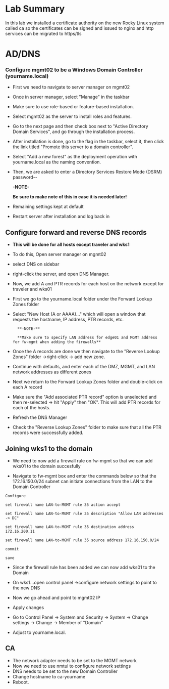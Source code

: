 

# Lab Summary

In this lab we installed a certificate authority on the new Rocky Linux system called ca so the certificates can be signed and issued to nginx and http services can be migrated to https/tls

# AD/DNS

### Configure mgmt02 to be a Windows Domain Controller (yourname.local)

* First we need to navigate to server manager on mgmt02

* Once in server manager, select "Manage" in the taskbar

* Make sure to use role-based or feature-based installation. 

* Select mgmt02 as the server to install roles and features.

* Go to the next page and then check box next to "Active Directory Domain Services", and go through the installation process. 

* After installation is done, go to the flag in the taskbar, select it, then click the link titled "Promote this server to a domain controller". 

* Select "Add a new forest" as the deployment operation with yourname.local as the naming convention. 

* Then, we are asked to enter a Directory Services Restore Mode (DSRM) password--

  **-NOTE-**

  **Be sure to make note of this in case it is needed later!**

*  Remaining settings kept at default

* Restart server after installation and log back in

## Configure forward and reverse DNS records 

* **This will be done for all hosts except traveler and wks1**

* To do this, Open server manager on mgmt02
* select DNS on sidebar
* right-click the server, and open DNS Manager. 

* Now, we add A and PTR records for each host on the network except for traveler and wks01
* First we go to the yourname.local folder under the Forward Lookup Zones folder
* Select "New Host (A or AAAA)..." which will open a window that requests the hostname, IP address, PTR records, etc. 

		**-NOTE-**
	
		**Make sure to specify LAN address for edge01 and MGMT address for fw-mgmt when adding the firewalls**

* Once the A records are done we then navigate to the "Reverse Lookup Zones" folder ->right-click -> add new zone.
* Continue with defaults, and enter each of the DMZ, MGMT, and LAN network addresses as different zones 
* Next we return to the Forward Lookup Zones folder and double-click on each A record
*  Make sure the "Add associated PTR record" option is unselected and then re-selected -> hit "Apply" then "OK". This will add PTR records for each of the hosts. 
* Refresh the DNS Manager 
* Check the "Reverse Lookup Zones" folder to make sure that all the PTR records were successfully added.

## Joining  wks1 to the domain

* We need to now add a firewall rule on fw-mgmt so that we can add wks01 to the domain succesfully

* Navigate to fw-mgmt box and enter the commands below so that the 172.16.150.0/24 subnet can initiate connections from the LAN to the Domain Controller

`Configure`

`set firewall name LAN-to-MGMT rule 35 action accept`

`set firewall name LAN-to-MGMT rule 35 description "Allow LAN addresses -> DC"`

`set firewall name LAN-to-MGMT rule 35 destination address 172.16.200.11`

`set firewall name LAN-to-MGMT rule 35 source address 172.16.150.0/24`

`commit`

`save`



* Since the firewall rule has been added  we can now add wks01 to the Domain

* On wks1...open control panel ->configure network settings to point to the new DNS
*  Now we go ahead and point to mgmt02 IP
* Apply changes
*  Go to Control Panel -> System and Security -> System -> Change settings -> Change -> Member of "Domain"
* Adjust to yourname.local.

## CA

* The network adapter needs to be set to the MGMT network
* Now we need to use nmtui to configure network settings
* DNS needs to be set to the new Domain Controller
* Change hostname to ca-yourname 
* Reboot.